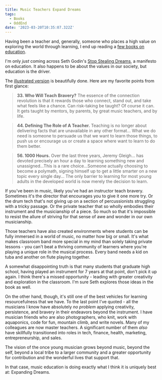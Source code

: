 ```yaml
---
title: Music Teachers Expand Dreams
tags:
  - Books
  - OddEnd
date: '2023-03-20T10:35:07.322Z'
---
```


Having been a teacher and, generally, someone who places a high value on exploring the world through learning, I end up reading a [few books on education](/books2022).

I'm only _just_ coming across Seth Godin's [Stop Stealing Dreams](https://seths.blog/2014/09/the-shameful-fraud-of-sorting-for-youth-meritocracy/), a manifesto on education. It also happens to be about the values in our society, but education is the driver.

The [illustrated version](https://static.altmba.com/share/Stop_Stealing_Dreams_altMBA_200506.pdf) is beautifully done. Here are my favorite points from first glance:

> **33. Who Will Teach Bravery?** The essence of the connection revolution is that it rewards those who connect, stand out, and take what feels like a chance. Can risk-taking be taught? Of course it can. It gets taught by mentors, by parents, by great music teachers, and by life.

> **44. Defining The Role of A Teacher.** Teaching is no longer about delivering facts that are unavailable in any other format... What we do need is someone to persuade us that we want to learn those things, to push us or encourage us or create a space where want to learn to do them better.

> **56. 1000 Hours.** Over the last three years, Jeremy Gleigh... has devoted precisely an hour a day to learning something new and unassigned...This is a rare choice...Someone actually choosing to become a polymath, signing himself up to get a little smarter on a new topic every single day... The only barrier to learning for most young adults in the developed world is now merely the decision to learn.

If you've been in music, likely you've had an instructor teach bravery. Sometimes it's the director that encourages you to give it one more try. Or the drum tech that's not giving up on a section of percussionists struggling with a tricky passage. Or the private teacher that so wholly embodies their instrument and the musicianship of a piece. So much so that it's impossible to resist the allure of striving for that sense of awe and wonder in our own musicianship.

Those teachers have also created environments where students can be fully immersed in a world of music, no matter how big or small. It's what makes classroom band more special in my mind than solely taking private lessons - you can't beat a thriving community of learners where you're playing a unique role in the musical process. Every band needs a kid on tuba and another on flute playing together.

A somewhat disappointing truth is that many students that graduate high school, having played an instrument for 7 years at that point, don't pick it up again. I think there's a missed opportunity - leading with greater creativity and exploration in the classroom. I'm sure Seth explores those ideas in the book as well.

On the other hand, though, it's still one of the best vehicles for learning resourcefulness that we have. To the last point I've quoted - all the musicians I know have absolutely _no problem_ applying creativity, persistence, and bravery in their endeavors beyond the instrument. I have musician friends who are also photographers, who knit, work with aquaponics, code for fun, mountain climb, and write novels. Many of my colleagues are now master teachers. A significant number of them _also_ have skillfully transitioned into roles in tech, finance, health, marketing, entrepreneurship, and sales.

The vision of the once young musician grows beyond music, beyond the self, beyond a local tribe to a larger community and a greater opportunity for contribution and the wonderful lives that support that.

In that case, music education is doing exactly what I think it is uniquely best at: Expanding Dreams.

